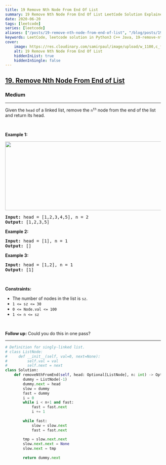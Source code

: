 ```yaml
---
title: 19 Remove Nth Node From End Of List
summary: 19 Remove Nth Node From End Of List LeetCode Solution Explained
date: 2020-06-20
tags: [leetcode]
series: [leetcode]
aliases: ["/posts/19-remove-nth-node-from-end-of-list", "/blog/posts/19-remove-nth-node-from-end-of-list", "/19-remove-nth-node-from-end-of-list"]
keywords: LeetCode, leetcode solution in Python3 C++ Java, 19-remove-nth-node-from-end-of-list solution
cover:
    image: https://res.cloudinary.com/samirpaul/image/upload/w_1100,c_fit,co_rgb:FFFFFF,l_text:Arial_70_bold:19 Remove Nth Node From End Of List/problem-solving.webp
    alt: 19 Remove Nth Node From End Of List
    hiddenInList: true
    hiddenInSingle: false
---
```



<h2><a href="https://leetcode.com/problems/remove-nth-node-from-end-of-list/">19. Remove Nth Node From End of List</a></h2><h3>Medium</h3><hr><div><p>Given the <code>head</code> of a linked list, remove the <code>n<sup>th</sup></code> node from the end of the list and return its head.</p>

<p>&nbsp;</p>
<p><strong>Example 1:</strong></p>
<img alt="" src="https://assets.leetcode.com/uploads/2020/10/03/remove_ex1.jpg" style="width: 542px; height: 222px;">
<pre><strong>Input:</strong> head = [1,2,3,4,5], n = 2
<strong>Output:</strong> [1,2,3,5]
</pre>

<p><strong>Example 2:</strong></p>

<pre><strong>Input:</strong> head = [1], n = 1
<strong>Output:</strong> []
</pre>

<p><strong>Example 3:</strong></p>

<pre><strong>Input:</strong> head = [1,2], n = 1
<strong>Output:</strong> [1]
</pre>

<p>&nbsp;</p>
<p><strong>Constraints:</strong></p>

<ul>
	<li>The number of nodes in the list is <code>sz</code>.</li>
	<li><code>1 &lt;= sz &lt;= 30</code></li>
	<li><code>0 &lt;= Node.val &lt;= 100</code></li>
	<li><code>1 &lt;= n &lt;= sz</code></li>
</ul>

<p>&nbsp;</p>
<p><strong>Follow up:</strong> Could you do this in one pass?</p>
</div>

---




```python
# Definition for singly-linked list.
# class ListNode:
#     def __init__(self, val=0, next=None):
#         self.val = val
#         self.next = next
class Solution:
    def removeNthFromEnd(self, head: Optional[ListNode], n: int) -> Optional[ListNode]:
        dummy = ListNode(-1)
        dummy.next = head
        slow = dummy
        fast = dummy
        i = 0
        while i < n+1 and fast:
            fast = fast.next
            i += 1
        
        while fast:
            slow = slow.next
            fast = fast.next
        
        tmp = slow.next.next
        slow.next.next = None
        slow.next = tmp
        
        return dummy.next
```
